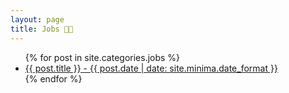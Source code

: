 ```yaml
---
layout: page
title: Jobs 🧑‍💻
---
```

<ul>
  {% for post in site.categories.jobs %}
    <li>
      <a href=".{{ post.url }}">{{ post.title }} - {{ post.date | date: site.minima.date_format }}</a>
    </li>
  {% endfor %}
</ul>
